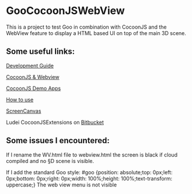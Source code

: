 # GooCocoonJSWebView

This is a project to test Goo in combination with CocoonJS and the WebView feature to display a HTML based UI on top of the main 3D scene.


## Some useful links:

[Development Guide](http://support.ludei.com/hc/en-us/articles/200767118-Development-Guide)

[CocoonJS & Webview](http://support.ludei.com/hc/en-us/articles/200807797-CocoonJS-Webview)

[CocoonJS Demo Apps](https://cocoonjsservice.ludei.com/cocoonjslaunchersvr/demo-list)

[How to use](http://support.ludei.com/hc/en-us/articles/201048463-How-to-use)

[ScreenCanvas](http://support.ludei.com/hc/en-us/articles/201810268-ScreenCanvas)

Ludei CocoonJSExtensions on [Bitbucket](https://bitbucket.org/ludei/cocoon_cocoonjsextensions/src)


## Some issues I encountered:

If I rename the WV.html file to webview.html the screen is black if cloud compiled and no §D scene is visible.

If I add the standard Goo style: #goo {position: absolute;top: 0px;left: 0px;bottom: 0px;right: 0px;width: 100%;height: 100%;text-transform: uppercase;}
The web view menu is not visible

